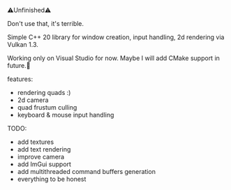 ⚠️Unfinished⚠️

Don't use that, it's terrible.

Simple C++ 20 library for window creation, input handling, 2d rendering via Vulkan 1.3.

Working only on Visual Studio for now.
Maybe I will add CMake support in future.🧢

features:
- rendering quads :)
- 2d camera
- quad frustum culling
- keyboard & mouse input handling

TODO:
- add textures
- add text rendering
- improve camera
- add ImGui support
- add multithreaded command buffers generation
- everything to be honest
